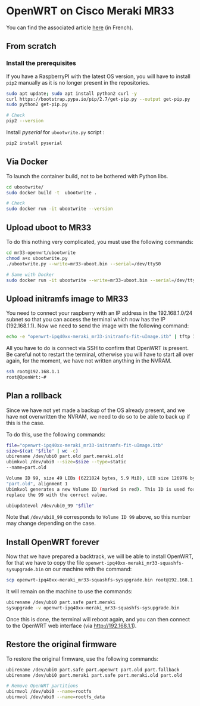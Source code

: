 # OpenWRT on Cisco Meraki MR33

You can find the associated article [here](https://blog.jbriault.fr/installer-openwrt-sur-cisco-meraki-mr33/) (in French).

## From scratch

### Install the prerequisites

If you have a RaspberryPI with the latest OS version, you will have to install `pip2` manually as it is no longer present in the repositories.

```bash
sudo apt update; sudo apt install python2 curl -y
curl https://bootstrap.pypa.io/pip/2.7/get-pip.py --output get-pip.py
sudo python2 get-pip.py

# Check
pip2 --version
```

Install *pyserial* for `ubootwrite.py` script :

```bash
pip2 install pyserial
```

## Via Docker

To launch the container build, not to be bothered with Python libs.

```bash
cd ubootwrite/
sudo docker build -t  ubootwrite .

# Check
sudo docker run -it ubootwrite --version
```

## Upload uboot to MR33

To do this nothing very complicated, you must use the following commands:

```bash
cd mr33-openwrt/ubootwrite
chmod a+x ubootwrite.py
./ubootwrite.py --write=mr33-uboot.bin --serial=/dev/ttyS0

# Same with Docker
sudo docker run -it ubootwrite --write=mr33-uboot.bin --serial=/dev/ttyS0
```

## Upload initramfs image to MR33

You need to connect your raspberry with an IP address in the 192.168.1.0/24 subnet so that you can access the terminal which now has the IP (192.168.1.1).
Now we need to send the image with the following command:

```bash
echo -e "openwrt-ipq40xx-meraki_mr33-initramfs-fit-uImage.itb" | tftp 192.168.1.1
```

All you have to do is connect via SSH to confirm that OpenWRT is present. Be careful not to restart the terminal, otherwise you will have to start all over again, for the moment, we have not written anything in the NVRAM.

```bash
ssh root@192.168.1.1
root@OpenWrt:~#
```

## Plan a rollback

Since we have not yet made a backup of the OS already present, and we have not overwritten the NVRAM, we need to do so to be able to back up if this is the case.

To do this, use the following commands:

```bash
file="openwrt-ipq40xx-meraki_mr33-initramfs-fit-uImage.itb"
size=$(cat "$file" | wc -c)
ubirename /dev/ubi0 part.old part.meraki.old
ubimkvol /dev/ubi0 --size=$size --type=static 
--name=part.old

Volume ID 99, size 49 LEBs (6221824 bytes, 5.9 MiB), LEB size 126976 bytes (124.0 KiB), static, name
"part.old", alignment 1
Ubimkvol generates a new Volume ID (marked in red). This ID is used for the next command so please
replace the 99 with the correct value.

ubiupdatevol /dev/ubi0_99 "$file"
```

Note that `/dev/ubi0_99` corresponds to `Volume ID 99` above, so this number may change depending on the case. 

## Install OpenWRT forever

Now that we have prepared a backtrack, we will be able to install OpenWRT, for that we have to copy the file `openwrt-ipq40xx-meraki_mr33-squashfs-sysupgrade.bin` on our machine with the command:

```bash
scp openwrt-ipq40xx-meraki_mr33-squashfs-sysupgrade.bin root@192.168.1.1:/root/
```

It will remain on the machine to use the commands:

```bash
ubirename /dev/ubi0 part.safe part.meraki
sysupgrade -v openwrt-ipq40xx-meraki_mr33-squashfs-sysupgrade.bin
```

Once this is done, the terminal will reboot again, and you can then connect to the OpenWRT web interface (via http://192.168.1.1).

## Restore the original firmware

To restore the original firmware, use the following commands:

```bash
ubirename /dev/ubi0 part.safe part.openwrt part.old part.fallback
ubirename /dev/ubi0 part.meraki part.safe part.meraki.old part.old

# Remove OpenWRT partitions
ubirmvol /dev/ubi0 --name=rootfs
ubirmvol /dev/ubi0 --name=rootfs_data
```
